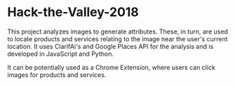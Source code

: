# Hack-the-Valley-2018

This project analyzes images to generate attributes. These, in turn, are used to locate products and services relating to the image near the user's current location. It uses ClarifAi's and Google Places API for the analysis and is developed in JavaScript and Python.

It can be potentially used as a Chrome Extension, where users can click images for products and services.
